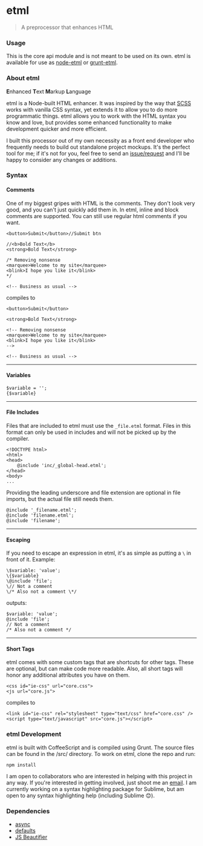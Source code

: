etml
===

> A preprocessor that enhances HTML

### Usage

This is the core api module and is not meant to be used on its own. etml is available for use as [node-etml](https://github.com/chrisdothtml/node-etml) or [grunt-etml](https://github.com/chrisdothtml/grunt-etml).

### About etml

**E**nhanced **T**ext **M**arkup **L**anguage

etml is a Node-built HTML enhancer. It was inspired by the way that [SCSS](http://sass-lang.com/documentation/file.SCSS_FOR_SASS_USERS.html) works with vanilla CSS syntax, yet extends it to allow you to do more programmatic things. etml allows you to work with the HTML syntax you know and love, but provides some enhanced functionality to make development quicker and more efficient.

I built this processor out of my own necessity as a front end developer who frequently needs to build out standalone project mockups. It's the perfect tool for me; if it's not for you, feel free to send an [issue/request](https://github.com/chrisdothtml/etml-api/issues) and I'll be happy to consider any changes or additions.

### Syntax

#### Comments

One of my biggest gripes with HTML is the comments. They don't look very good, and you can't just quickly add them in. In etml, inline and block comments are supported. You can still use regular html comments if you want.

````
<button>Submit</button>//Submit btn

//<b>Bold Text</b>
<strong>Bold Text</strong>

/* Removing nonsense
<marquee>Welcome to my site</marquee>
<blink>I hope you like it</blink>
*/

<!-- Business as usual -->
````

compiles to

````
<button>Submit</button>

<strong>Bold Text</strong>

<!-- Removing nonsense
<marquee>Welcome to my site</marquee>
<blink>I hope you like it</blink>
-->

<!-- Business as usual -->
````

---

#### Variables

````
$variable = '';
{$variable}
````

---

#### File Includes

Files that are included to etml must use the `_file.etml` format. Files in this format can only be used in includes and will not be picked up by the compiler.

````
<!DOCTYPE html>
<html>
<head>
	@include 'inc/_global-head.etml';
</head>
<body>
...
````

Providing the leading underscore and file extension are optional in file imports, but the actual file still needs them.

````
@include '_filename.etml';
@include 'filename.etml';
@include 'filename';
````
---

#### Escaping

If you need to escape an expression in etml, it's as simple as putting a `\` in front of it. Example:

````
\$variable: 'value';
\{$variable}
\@include 'file';
\// Not a comment
\/* Also not a comment \*/
````

outputs:

````
$variable: 'value';
@include 'file';
// Not a comment
/* Also not a comment */
````

---

#### Short Tags

etml comes with some custom tags that are shortcuts for other tags. These are optional, but can make code more readable. Also, all short tags will honor any additional attributes you have on them.

````
<css id="ie-css" url="core.css">
<js url="core.js">
````

compiles to

````
<link id="ie-css" rel="stylesheet" type="text/css" href="core.css" />
<script type="text/javascript" src="core.js"></script>
````

### etml Development

etml is built with CoffeeScript and is compiled using Grunt. The source files can be found in the /src/ directory. To work on etml, clone the repo and run:

```
npm install
```

I am open to collaborators who are interested in helping with this project in any way. If you're interested in getting involved, just shoot me an [email](mailto:chris@deacy.io). I am currently working on a syntax highlighting package for Sublime, but am open to any syntax highlighting help (including Sublime :blush:).

### Dependencies

- [async](https://github.com/caolan/async)
- [defaults](https://github.com/tmpvar/defaults)
- [JS Beautifier](https://github.com/beautify-web/js-beautify)
